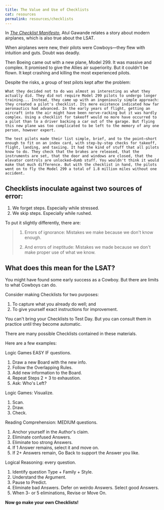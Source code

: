 ```yaml
---
title: The Value and Use of Checklists
cat: resources
permalink: resources/checklists
---
```


In [*The Checklist Manifesto*][1], Atul Gawande relates a story about modern airplanes, which is also true about the LSAT.

When airplanes were new, their pilots were Cowboys—they flew with intuition and guts. Doubt was deadly.

Then Boeing came out with a new plane, Model 299. It was massive and complex. It promised to give the Allies air superiority. But it couldn't be flown. It kept crashing and killing the most experienced pilots.

Despite the risks, a group of test pilots kept after the problem:
    
    What they decided not to do was almost as interesting as what they actually did. They did not require Model 299 pilots to undergo longer training... Instead, they came up with an ingeniously simple approach: they created a pilot's checklist. Its mere existence indicated how far aeronautics had advanced. In the early years of flight, getting an aircraft into the air might have been nerve-racking but it was hardly complex. Using a checklist for takeoff would no more have occurred to a pilot than to a driver backing a car out of the garage. But flying this new plane was too complicated to be left to the memory of any one person, however expert.
    
    The test pilots made their list simple, brief, and to the point—short enough to fit on an index card, with step-by-step checks for takeoff, flight, landing, and taxiing. It had the kind of stuff that all pilots know to do. They check that the brakes are released, that the instruments are set, that the door and windows are closed, that the elevator controls are unlocked—dumb stuff. You wouldn't think it would make that much difference. But with the checklist in hand, the pilots went on to fly the Model 299 a total of 1.8 million miles without one accident.

## Checklists inoculate against two sources of error:

1. We forget steps. Especially while stressed.
1. We skip steps. Especially while rushed.

To put it slightly differently, there are:

> 1. Errors of ignorance: Mistakes we make because we don't know enough. 
>
> 1. And errors of ineptitude: Mistakes we made because we don't make proper use of what we know.

## What does this mean for the LSAT?

You might have found some early success as a Cowboy. But there are limits to what Cowboys can do.

Consider making Checklists for two purposes:

1. To capture what you already do well; and
1. To give yourself exact instructions for improvement.

You can't bring your Checklists to Test Day. But you can consult them in practice until they become automatic.

There are many possible Checklists contained in these materials.

Here are a few examples:

Logic Games EASY IF questions.

1. Draw a new Board with the new info.
1. Follow the Overlapping Rules.
1. Add new information to the Board.
1. Repeat Steps 2 + 3 to exhaustion.
1. Ask: Who's Left?

Logic Games: Visualize.

1. Scan.
1. Draw.
1. Check.

Reading Comprehension: MEDIUM questions.

1. Anchor yourself in the Author's claim.
1. Eliminate confused Answers.
1. Eliminate too strong Answers.
1. If 1 Answer remains, select it and move on.
1. If 2+ Answers remain, Go Back to support the Answer you like.

Logical Reasoning: every question.

1. Identify question Type + Family + Style.
1. Understand the Argument.
1. Pause to Predict.
1. Eliminate bad Answers. Defer on weirdo Answers. Select good Answers.
1. When 3- or 5 eliminations, Revise or Move On.

**Now go make your own Checklists!**

[1]: http://atulgawande.com/book/the-checklist-manifesto/
